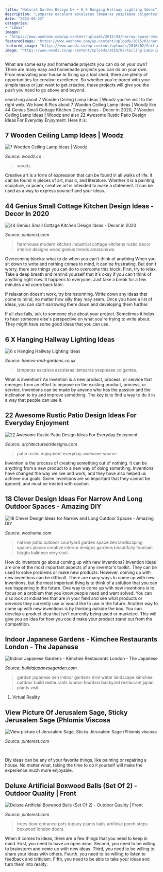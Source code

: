 ```yaml
---
title: "Natural Garden Design Uk ~ 6 X Hanging Hallway Lighting Ideas"
description: "Lamparas escalera escaleras lámparas yesplease colgantes"
date: "2023-06-23"
categories:
- "ideas"
images:
- "https://www.woohome.com/wp-content/uploads/2015/03/narrow-space-designs-woohome-11.jpg"
featuredImage: "https://www.woohome.com/wp-content/uploads/2015/03/narrow-space-designs-woohome-11.jpg"
featured_image: "https://www.woodz.co/wp-content/uploads/2016/02/Ceiling-Lamp-Ideas-3.jpg"
image: "https://www.woodz.co/wp-content/uploads/2016/02/Ceiling-Lamp-Ideas-3.jpg"
---
```



What are some easy and homemade projects you can do on your own?
There are many easy and homemade projects you can do on your own. From renovating your house to fixing up a tool shed, there are plenty of opportunities for creative excellence. So whether you're bored with your simple tasks or just want to get creative, these projects will give you the push you need to go above and beyond.

	

		
searching about 7 Wooden Ceiling Lamp Ideas | Woodz you've visit to the right web. We have 8 Pics about 7 Wooden Ceiling Lamp Ideas | Woodz like 44 Genius Small Cottage Kitchen Design Ideas - Decor in 2020, 7 Wooden Ceiling Lamp Ideas | Woodz and also 22 Awesome Rustic Patio Design Ideas For Everyday Enjoyment. Here it is:
		
    
## 7 Wooden Ceiling Lamp Ideas | Woodz

<img loading=lazy src="https://www.woodz.co/wp-content/uploads/2016/02/Ceiling-Lamp-Ideas-3.jpg" onerror="this.onerror=null;this.src='https://tse3.mm.bing.net/th?id=OIP.eetfu-U77hdd5SBn9jdtWAHaLH&amp;pid=15.1';" alt="7 Wooden Ceiling Lamp Ideas | Woodz">

_Source: woodz.co_

>woodz. 

	

Creative art is a form of expression that can be found in all walks of life. It can be found in pieces of art, music, and literature. Whether it is a painting, sculpture, or poem, creative art is intended to make a statement. It can be used as a way to express yourself and your ideas.

    
## 44 Genius Small Cottage Kitchen Design Ideas - Decor In 2020

<img loading=lazy src="https://i.pinimg.com/736x/19/2f/ba/192fba1b47745633db07c556ef0620ca.jpg" onerror="this.onerror=null;this.src='https://tse1.mm.bing.net/th?id=OIP.gHE6r6CubPxXszgkKdgc0wHaL9&amp;pid=15.1';" alt="44 Genius Small Cottage Kitchen Design Ideas - Decor in 2020">

_Source: pinterest.com_

>farmhouse modern kitchen industrial cottage kitchens rustic decor interior designs wood genius trends amazonaws. 

	

Overcoming blocks: what to do when you can't think of anything
When you sit down to write and nothing comes to mind, it can be frustrating. But don't worry, there are things you can do to overcome this block.
First, try to relax. Take a deep breath and remind yourself that it's okay if you can't think of anything right now. It happens to everyone. Just take a break for a few minutes and come back later.

If relaxation doesn't work, try brainstorming. Write down any ideas that come to mind, no matter how silly they may seem. Once you have a list of ideas, you can start narrowing them down and developing them further.

If all else fails, talk to someone else about your project. Sometimes it helps to hear someone else's perspective on what you're trying to write about. They might have some good ideas that you can use.

    
## 6 X Hanging Hallway Lighting Ideas

<img loading=lazy src="http://homes-and-gardens.co.uk/wp-content/uploads/2019/10/hallway-lighting-ideas-4.jpg" onerror="this.onerror=null;this.src='https://tse3.mm.bing.net/th?id=OIP.VfSVFCpiGO8wpSaDPDvzSAHaKv&amp;pid=15.1';" alt="6 x Hanging Hallway Lighting Ideas">

_Source: homes-and-gardens.co.uk_

>lamparas escalera escaleras lámparas yesplease colgantes. 

	

What is invention?
An invention is a new product, process, or service that emerges from an effort to improve on the existing product, process, or service. Inventions can be made by anyone who has the passion and the inclination to try and improve something. The key is to find a way to do it in a way that people can use it.

    
## 22 Awesome Rustic Patio Design Ideas For Everyday Enjoyment

<img loading=lazy src="https://www.architectureartdesigns.com/wp-content/uploads/2014/02/1464.jpg" onerror="this.onerror=null;this.src='https://tse3.mm.bing.net/th?id=OIP.m4IotbcVcLTdxPWEiJdOVAHaJ-&amp;pid=15.1';" alt="22 Awesome Rustic Patio Design Ideas For Everyday Enjoyment">

_Source: architectureartdesigns.com_

>patio rustic enjoyment everyday awesome source. 

	

Invention is the process of creating something out of nothing. It can be anything from a new product to a new way of doing something. Inventions have changed the way we live and work, and they have also helped us achieve our goals. Some inventions are so important that they cannot be ignored, and must be treated with caution.

    
## 18 Clever Design Ideas For Narrow And Long Outdoor Spaces - Amazing DIY

<img loading=lazy src="https://www.woohome.com/wp-content/uploads/2015/03/narrow-space-designs-woohome-11.jpg" onerror="this.onerror=null;this.src='https://tse4.mm.bing.net/th?id=OIP.upmwZ30DNXQSMHKgSyXw2QHaJ4&amp;pid=15.1';" alt="18 Clever Design Ideas for Narrow and Long Outdoor Spaces - Amazing DIY">

_Source: woohome.com_

>narrow patio outdoor courtyard garden space zen landscaping spaces places creative interior designs gardens beautifully fountain blogto balinese very cool. 

	

How do inventors go about coming up with new inventions?
Invention ideas are one of the most important aspects of any inventor's toolkit. They can be used to solve problems or make new products. However, coming up with new inventions can be difficult. There are many ways to come up with new inventions, but the most important thing is to think of a solution that you can see happening in the future.
One way to come up with new inventions is to focus on a problem that you know people need and want solved. You can also look at industries that are in your field and see what products or services they currently use or would like to use in the future. Another way to come up with new inventions is by thinking outside the box. You can develop a product idea that isn't currently being used or marketed. This will give you an idea for how you could make your product stand out from the competition.

    
## Indoor Japanese Gardens - Kimchee Restaurants London - The Japanese

<img loading=lazy src="https://www.buildajapanesegarden.com/wp-content/uploads/2016/02/DSC00002.jpg" onerror="this.onerror=null;this.src='https://tse2.mm.bing.net/th?id=OIP.SJcLYJrXmowTfip1tyEDAAHaFj&amp;pid=15.1';" alt="Indoor Japanese Gardens - Kimchee Restaurants London - The Japanese">

_Source: buildajapanesegarden.com_

>garden japanese zen indoor gardens mini water landscape kimchee outdoor build restaurants london fountain backyard restaurant japan plants visit. 

	

1. Virtual Reality 

    
## View Picture Of Jerusalem Sage, Sticky Jerusalem Sage (Phlomis Viscosa

<img loading=lazy src="https://i.pinimg.com/736x/73/32/b9/7332b9793af75628a40cb5be14cced6a--garden-accessories-cottage-gardens.jpg" onerror="this.onerror=null;this.src='https://tse2.mm.bing.net/th?id=OIP.awi6ypaEfoA8DyukYVNyowHaKx&amp;pid=15.1';" alt="View picture of Jerusalem Sage, Sticky Jerusalem Sage (Phlomis viscosa">

_Source: pinterest.com_

>. 

	

Diy ideas can be any of your favorite things, like painting or repairing a house. No matter what, taking the time to do it yourself will make the experience much more enjoyable.

    
## Deluxe Artificial Boxwood Balls (Set Of 2) - Outdoor Quality | Front

<img loading=lazy src="https://i.pinimg.com/736x/5a/5e/e0/5a5ee07db34353601754eb9d231d20df--boxwood-topiary-topiary-trees.jpg" onerror="this.onerror=null;this.src='https://tse2.mm.bing.net/th?id=OIP.PZOagN0Tp1aNVKPA_AmBSgAAAA&amp;pid=15.1';" alt="Deluxe Artificial Boxwood Balls (Set Of 2) - Outdoor Quality | Front">

_Source: pinterest.com_

>trees door entrance pots topiary plants balls artificial porch steps boxwood london doors. 

	

When it comes to ideas, there are a few things that you need to keep in mind. First, you need to have an open mind. Second, you need to be willing to brainstorm and come up with new ideas. Third, you need to be willing to share your ideas with others. Fourth, you need to be willing to listen to feedback and criticism. Fifth, you need to be able to take your ideas and turn them into reality.

